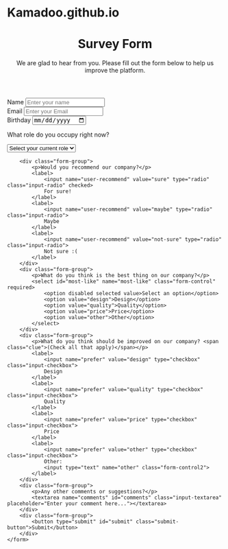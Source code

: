 # Kamadoo.github.io
 
<!DOCTYPE html>
<html lang="en">
<head>
    <meta charset="UTF-8">
    <meta http-equiv="X-UA-Compatible" content="IE=edge">
    <meta name="viewport" content="width=device-width, initial-scale=1.0">
    <link rel="stylesheet" href="style.css">
    <title>Survey Form</title>
</head>
<body>
    <div class="top">
        <header class="header">
            <h1 id="title" class="center">Survey Form</h1>
            <p id="description" class="description-center">
                We are glad to hear from you. Please fill out the form below to help us improve the platform.
            </p>
        </header>
    <form id="survey-form">
        <div class="form-group">
            <label name="name-label" for="name">Name</label>
            <input type="text" name="name" id="name" class="form-control" placeholder="Enter your name" required>
        </div>
        <div class="form-group">
            <label name="email-label" for="email">Email</label>
            <input type="email" name="email" id="email" class="form-control" placeholder="Enter your Email" required>
        </div>
        <div class="form-group">
            <label name="date-label" for="date">Birthday</label>
            <input type="date" name="age" id="date" class="form-control" placeholder="Birthday">
        </div>
        <div class="form-group">
            <p>What role do you occupy right now?</p>
            <select id="dropdown" name="role" class="form-control" required>
                <option disabled selected value>Select your current role</option>
                <option value="student">Student</option>
                <option value="job">Full Time Job</option>
                <option value="other">Other</option>
            </select>
        </div>
     
        <div class="form-group">
            <p>Would you recommend our company?</p>
            <label>
                <input name="user-recommend" value="sure" type="radio" class="input-radio" checked>
                For sure!
            </label>
            <label>
                <input name="user-recommend" value="maybe" type="radio" class="input-radio">
                Maybe
            </label>
            <label>
                <input name="user-recommend" value="not-sure" type="radio" class="input-radio">
                Not sure :(
            </label>
        </div>
        <div class="form-group">
            <p>What do you think is the best thing on our company?</p>
            <select id="most-like" name="most-like" class="form-control" required>
                <option disabled selected value>Select an option</option>
                <option value="design">Design</option>
                <option value="quality">Quality</option>
                <option value="price">Price</option>
                <option value="other">Other</option>
            </select>
        </div>
        <div class="form-group">
            <p>What do you think should be improved on our company? <span class="clue">(Check all that apply)</span></p>
            <label>
                <input name="prefer" value="design" type="checkbox" class="input-checkbox">
                Design
            </label>
            <label>
                <input name="prefer" value="quality" type="checkbox" class="input-checkbox">
                Quality
            </label>
            <label>
                <input name="prefer" value="price" type="checkbox" class="input-checkbox">
                Price
            </label>
            <label>
                <input name="prefer" value="other" type="checkbox" class="input-checkbox">
                Other: 
                <input type="text" name="other" class="form-control2">
            </label>
        </div>
        <div class="form-group">
            <p>Any other comments or suggestions?</p>
            <textarea name="comments" id="comments" class="input-textarea" placeholder="Enter your comment here..."></textarea>
        </div>
        <div class="form-group">
            <button type="submit" id="submit" class="submit-button">Submit</button>
        </div>
    </form>
  </div> 
</body>
</html>
